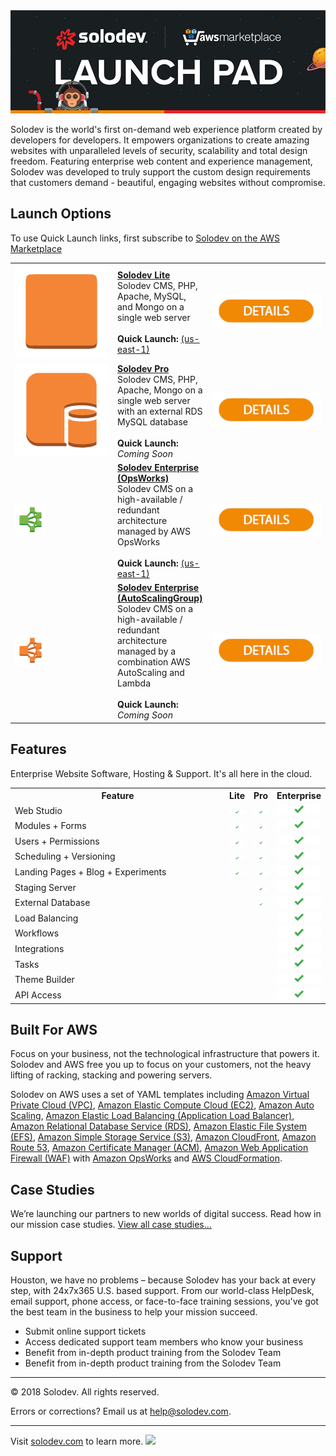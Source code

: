 <img src="pages/images/solodev-hero.jpg"/>

Solodev is the world's first on-demand web experience platform created by developers for developers. It empowers organizations to create amazing websites with unparalleled levels of security, scalability and total design freedom. Featuring enterprise web content and experience management, Solodev was developed to truly support the custom design requirements that customers demand - beautiful, engaging websites without compromise.

## Launch Options
To use Quick Launch links, first subscribe to <a href="https://aws.amazon.com/marketplace/pp/B01LXZKO21?qid=1534773581495&sr=0-1&ref_=srh_res_product_title">Solodev on the AWS Marketplace</a>
<table>
	<tr>
		<td width="150"><a href="pages/solodev-cms-lite.md"><img src="pages/images/launch-solodev-lite.png" /></a></td>
		<td><strong><a href="pages/solodev-cms-lite.md">Solodev Lite</a></strong><br />Solodev CMS, PHP, Apache, MySQL, and Mongo on a single web server<br /><br /><strong>Quick Launch:</strong> <a href="https://console.aws.amazon.com/cloudformation/home?region=us-east-1#/stacks/new?stackName=solodev-cms&templateURL=https://s3.amazonaws.com/solodev-aws-ha/aws/solodev-lite-single.yaml">(us-east-1)</a></td>
		<td width="175" align="center"><a href="pages/solodev-cms-lite.md"><img src="pages/images/details-btn.png" /></a></td>
	</tr>
	<tr>
		<td width="150"><a href="pages/solodev-cms-pro.md"><img src="pages/images/launch-solodev-pro.png" /></a></td>
		<td><strong><a href="pages/solodev-cms-pro.md">Solodev Pro</a></strong><br />Solodev CMS, PHP, Apache, Mongo on a single web server with an external RDS MySQL database<br /><br /><strong>Quick Launch:</strong> <em>Coming Soon</em></td>
		<td width="175" align="center"><a href="pages/solodev-cms-pro.md"><img src="pages/images/details-btn.png" /></a><br /></td>
	</tr>
	<tr>
		<td width="150"><a href="pages/solodev-cms-enterprise-opsworks.md"><img src="pages/images/launch-solodev-enterprise-opsworks.png" style="max-width: 50px;"/></a></td>
		<td><strong><a href="pages/solodev-cms-enterprise-opsworks.md">Solodev Enterprise (OpsWorks)</a></strong><br />Solodev CMS on a high-available / redundant architecture managed by AWS OpsWorks<br /><br /><strong>Quick Launch:</strong> <a href="https://console.aws.amazon.com/cloudformation/home?region=us-east-1#/stacks/new?stackName=solodev-cms&templateURL=https://s3.amazonaws.com/solodev-aws-ha/aws/solodev-enterprise-cluster.yaml">(us-east-1)</a></td>
		<td width="175" align="center"><a href="pages/solodev-cms-enterprise-opsworks.md"><img src="pages/images/details-btn.png" /></a></td>
	</tr>
	<tr>
		<td width="150"><a href="pages/solodev-cms-enterprise-autoscaling.md"><img src="pages/images/launch-solodev-enterprise-autoscaling.png" style="max-width: 50px;"/></a></td>
		<td><strong><a href="pages/solodev-cms-enterprise-autoscaling.md">Solodev Enterprise (AutoScalingGroup)</a></strong><br />Solodev CMS on a high-available / redundant architecture managed by a combination AWS AutoScaling and Lambda<br /><br /><strong>Quick Launch:</strong> <em>Coming Soon</em></td>
		<td width="175" align="center"><a href="pages/solodev-cms-enterprise-autoscaling.md"><img src="pages/images/details-btn.png" /></a></td>
	</tr>
</table>

## Features
Enterprise Website Software, Hosting & Support. It's all here in the cloud.

<table>
	<tr>
		<th width="415">Feature</th>
		<th>Lite</th>
		<th>Pro</th>
		<th>Enterprise</th>
	</tr>
	<tr>
		<td>Web Studio</td>
		<td><img src="pages/images/features-checkmark.png" /></td>
		<td><img src="pages/images/features-checkmark.png" /></td>
		<td><img src="pages/images/features-checkmark.png" /></td>
	</tr>
	<tr>
		<td>Modules + Forms</td>
		<td><img src="pages/images/features-checkmark.png" /></td>
		<td><img src="pages/images/features-checkmark.png" /></td>
		<td><img src="pages/images/features-checkmark.png" /></td>
	</tr>
	<tr>
		<td>Users + Permissions</td>
		<td><img src="pages/images/features-checkmark.png" /></td>
		<td><img src="pages/images/features-checkmark.png" /></td>
		<td><img src="pages/images/features-checkmark.png" /></td>
	</tr>
	<tr>
		<td>Scheduling + Versioning</td>
		<td><img src="pages/images/features-checkmark.png" /></td>
		<td><img src="pages/images/features-checkmark.png" /></td>
		<td><img src="pages/images/features-checkmark.png" /></td>
	</tr>
	<tr>
		<td>Landing Pages + Blog + Experiments</td>
		<td><img src="pages/images/features-checkmark.png" /></td>
		<td><img src="pages/images/features-checkmark.png" /></td>
		<td><img src="pages/images/features-checkmark.png" /></td>
	</tr>
	<tr>
		<td>Staging Server</td>
		<td></td>
		<td><img src="pages/images/features-checkmark.png" /></td>
		<td><img src="pages/images/features-checkmark.png" /></td>
	</tr>
	<tr>
		<td>External Database</td>
		<td></td>
		<td><img src="pages/images/features-checkmark.png" /></td>
		<td><img src="pages/images/features-checkmark.png" /></td>
	</tr>
	<tr>
		<td>Load Balancing</td>
		<td></td>
		<td></td>
		<td><img src="pages/images/features-checkmark.png" /></td>
	</tr>
	<tr>
		<td>Workflows</td>
		<td></td>
		<td></td>
		<td><img src="pages/images/features-checkmark.png" /></td>
	</tr>
	<tr>
		<td>Integrations</td>
		<td></td>
		<td></td>
		<td><img src="pages/images/features-checkmark.png" /></td>
	</tr>
	<tr>
		<td>Tasks</td>
		<td></td>
		<td></td>
		<td><img src="pages/images/features-checkmark.png" /></td>
	</tr>
	<tr>
		<td>Theme Builder</td>
		<td></td>
		<td></td>
		<td><img src="pages/images/features-checkmark.png" /></td>
	</tr>
	<tr>
		<td>API Access</td>
		<td></td>
		<td></td>
		<td><img src="pages/images/features-checkmark.png" /></td>
	</tr>
</table>

## Built For AWS
Focus on your business, not the technological infrastructure that powers it. Solodev and AWS free you up to focus on your customers, not the heavy lifting of racking, stacking and powering servers.

Solodev on AWS uses a set of YAML templates including [Amazon Virtual Private Cloud (VPC)](http://docs.aws.amazon.com/AmazonVPC/latest/UserGuide/VPC_Introduction.html), [Amazon Elastic Compute Cloud (EC2)](http://docs.aws.amazon.com/AWSEC2/latest/UserGuide/concepts.html), [Amazon Auto Scaling](http://docs.aws.amazon.com/autoscaling/latest/userguide/WhatIsAutoScaling.html), [Amazon Elastic Load Balancing (Application Load Balancer)](https://docs.aws.amazon.com/elasticloadbalancing/latest/application/introduction.html), [Amazon Relational Database Service (RDS)](http://docs.aws.amazon.com/AmazonRDS/latest/UserGuide/Welcome.html), [Amazon Elastic File System (EFS)](http://docs.aws.amazon.com/efs/latest/ug/whatisefs.html), [Amazon Simple Storage Service (S3)](https://docs.aws.amazon.com/AmazonS3/latest/dev/Welcome.html), [Amazon CloudFront](http://docs.aws.amazon.com/AmazonCloudFront/latest/DeveloperGuide/Introduction.html), [Amazon Route 53](http://docs.aws.amazon.com/Route53/latest/DeveloperGuide/Welcome.html), [Amazon Certificate Manager (ACM)](https://docs.aws.amazon.com/acm/latest/userguide/acm-overview.html), [Amazon Web Application Firewall (WAF)](https://docs.aws.amazon.com/waf/latest/developerguide/what-is-aws-waf.html) with [Amazon OpsWorks](https://docs.aws.amazon.com/opsworks/latest/userguide/welcome.html) and [AWS CloudFormation](http://docs.aws.amazon.com/AWSCloudFormation/latest/UserGuide/Welcome.html).

## Case Studies
We’re launching our partners to new worlds of digital success. Read how in our mission case studies. [View all case studies...](https://www.solodev.com/resources/case-studies/)

## Support
Houston, we have no problems – because Solodev has your back at every step, with 24x7x365 U.S. based support. From our world-class HelpDesk, email support, phone access, or face-to-face training sessions, you've got the best team in the business to help your mission succeed.

* Submit online support tickets
* Access dedicated support team members who know your business
* Benefit from in-depth product training from the Solodev Team
* Benefit from in-depth product training from the Solodev Team

---
© 2018 Solodev. All rights reserved. 

Errors or corrections? Email us at help@solodev.com.

---
Visit [solodev.com](https://www.solodev.com/) to learn more. <img src="https://www.google-analytics.com/collect?v=1&tid=UA-3849724-1&cid=1&t=event&ec=github_aws_main&ea=pageview&cs=github&cm=github&cn=github_aws" />
